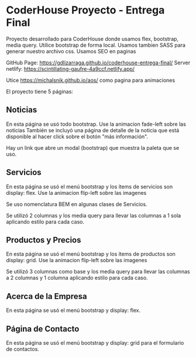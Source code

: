# CoderHouse Proyecto - Entrega Final

Proyecto desarrollado para CoderHouse donde usamos flex, bootstrap, media query.
Utilice bootstrap de forma local.
Usamos tambien SASS para generar nuestro archivo css.
Usamos SEO en paginas

GitHub Page: https://gdlizarraga.github.io/coderhouse-entrega-final/
Server netlify: https://scintillating-gaufre-4a9ccf.netlify.app/

Utice https://michalsnik.github.io/aos/ como pagina para animaciones

El proyecto tiene 5 páginas:

## Noticias

En esta página se usó todo bootstrap.
Use la animacion fade-left sobre las noticias
También se incluyó una página de detalle de la noticia que está disponible al hacer click sobre el botón "más información".

Hay un link que abre un modal (bootstrap) que muestra la paleta que se uso.

## Servicios

En esta página se usó el menú bootstrap y los ítems de servicios son display: flex.
Use la animacion flip-left sobre las imagenes

Se uso nomenclatura BEM en algunas clases de Servicios.

Se utilizó 2 columnas y los media query para llevar las columnas a 1 sola aplicando estilo para cada caso.

## Productos y Precios

En esta página se usó el menú bootstrap y los ítems de productos son display: grid.
Use la animacion flip-left sobre las imagenes

Se utilizó 3 columnas como base y los media query para llevar las columnas a 2 columnas y 1 columna aplicando estilo para cada caso.

## Acerca de la Empresa

En esta página se usó el menú bootstrap y display: flex.

## Página de Contacto

En esta página se usó el menú bootstrap y display: grid para el formulario de contactos.
